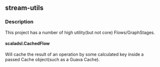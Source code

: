 ## stream-utils

### Description

This project has a number of high utility(but not core) Flows/GraphStages.

#### scaladsl.CachedFlow

Will cache the result of an operation by some calculated key inside a passed Cache object(such as a Guava Cache).
